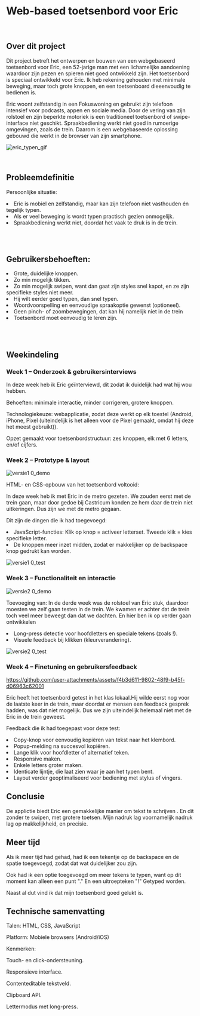 # Web-based toetsenbord voor Eric
<br>

## Over dit project
Dit project betreft het ontwerpen en bouwen van een webgebaseerd toetsenbord voor Eric, een 52-jarige man met een lichamelijke aandoening waardoor 
zijn pezen en spieren niet goed ontwikkeld zijn. Het toetsenbord is speciaal ontwikkeld voor Eric. Ik heb rekening gehouden met minimale beweging, maar toch grote knoppen, en een toetsenboard dieeenvoudig te 
bedienen is. 

Eric woont zelfstandig in een Fokuswoning en gebruikt zijn telefoon intensief voor podcasts, appen en sociale media. Door de vering van zijn rolstoel en zijn beperkte motoriek 
is een traditioneel toetsenbord of swipe-interface niet geschikt. Spraakbediening werkt niet goed in rumoerige omgevingen, zoals de trein. Daarom is een webgebaseerde oplossing
gebouwd die werkt in de browser van zijn smartphone.

![eric_typen_gif](https://github.com/user-attachments/assets/79ce42ce-a613-4604-b793-384972310266)

<br>

## Probleemdefinitie
Persoonlijke situatie:
<li>Eric is mobiel en zelfstandig, maar kan zijn telefoon niet vasthouden én tegelijk typen.

<li>Als er veel beweging is wordt typen practisch gezien onmogelijk.

<li>Spraakbediening werkt niet, doordat het vaak te druk is in de trein.
  
<br><br>

## Gebruikersbehoeften:

<li>Grote, duidelijke knoppen.

<li>Zo min mogelijk tikken.

<li> Zo min mogelijk swipen, want dan gaat zijn styles snel kapot, en ze zijn specifieke styles niet meer.

<li>Hij wilt eerder goed typen, dan snel typen.

<li>Woordvoorspelling en eenvoudige spraakoptie gewenst (optioneel).

<li>Geen pinch- of zoombewegingen, dat kan hij namelijk niet in de trein

<li>Toetsenbord moet eenvoudig te leren zijn.

<br><br>

##  Weekindeling
###  Week 1 – Onderzoek & gebruikersinterviews



In deze week heb ik Eric geïnterviewd, dit zodat ik duidelijk had wat hij wou hebben.


Behoeften: minimale interactie, minder corrigeren, grotere knoppen.

Technologiekeuze: webapplicatie, zodat deze werkt op elk toestel (Android, iPhone, Pixel (uiteindelijk is het alleen voor de Pixel gemaakt, omdat hij deze het meest gebruikt)).

Opzet gemaakt voor toetsenbordstructuur: zes knoppen, elk met 6 letters, en/of cijfers.




### Week 2 – Prototype & layout

![versie1 0_demo](https://github.com/user-attachments/assets/8601dc36-4547-4422-a9b1-2bf2b13b1c15)



HTML- en CSS-opbouw van het toetsenbord voltooid:

In deze week heb ik met Eric in de metro gezeten. We zouden eerst met de trein gaan, maar door gedoe bij Castricum konden ze hem daar de trein niet uitkeringen. Dus zijn we met de metro gegaan.

Dit zijn de dingen die ik had toegevoegd:

<li> JavaScript-functies:
Klik op knop = activeer letterset.
Tweede klik = kies specifieke letter.

<li> De knoppen meer inzet midden, zodat er makkelijker op de backspace knop gedrukt kan worden.

![versie1 0_test](https://github.com/user-attachments/assets/3d0d26c3-ee04-4867-be25-7ea1bfe66d1f)



### Week 3 – Functionaliteit en interactie


![versie2 0_demo](https://github.com/user-attachments/assets/19ee3337-7157-4cf0-b040-ce633a187398)

Toevoeging van:
In de derde week was de rolstoel van Eric stuk, daardoor moesten we zelf gaan testen in de trein. We kwamen er achter dat de trein toch veel meer beweegt dan dat we dachten. En hier ben ik op verder gaan ontwikkelen

<li>Long-press detectie voor hoofdletters en speciale tekens (zoals !).

<li> Visuele feedback bij klikken (kleurverandering).

![versie2 0_test](https://github.com/user-attachments/assets/e3b3488e-bb42-4f24-900d-01aee0659b58)

### Week 4 – Finetuning en gebruikersfeedback



https://github.com/user-attachments/assets/f4b3d611-9802-48f9-b45f-d06963c62001



Eric heeft het toetsenbord getest in het klas lokaal.Hij wilde eerst nog voor de laatste keer in de trein, maar doordat er mensen een feedback gesprek hadden, was dat niet mogelijk. Dus we zijn uiteindelijk helemaal niet met de Eric in de trein geweest.

Feedback die ik had toegepast voor deze test:

<li> Copy-knop voor eenvoudig kopiëren van tekst naar het klembord.

<li> Popup-melding na succesvol kopiëren.

<li> Lange klik voor hoofdletter of alternatief teken.

<li> Responsive maken.

<li> Enkele letters groter maken.

<li> Identicate lijntje, die laat zien waar je aan het typen bent.

<li> Layout verder geoptimaliseerd voor bediening met stylus of vingers.


## Conclusie
De applictie biedt Eric een gemakkelijke manier om tekst te schrijven . En dit zonder te swipen, met grotere toetsen. Mijn nadruk lag voornamelijk  nadruk lag op makkelijkheid, en precisie.

## Meer tijd

Als ik meer tijd had gehad, had ik een tekentje op de backspace en de spatie toegevoegd, zodat dat wat duidelijker zou zijn. 

Ook had ik een optie toegevoegd om meer tekens te typen, want op dit moment kan alleen een punt "." En een uitroepteken "!" Getyped worden. 

Naast al dut vind ik dat mijn toetsenbord goed gelukt is.

## Technische samenvatting
Talen: HTML, CSS, JavaScript

Platform: Mobiele browsers (Android/iOS)

Kenmerken:

Touch- en click-ondersteuning.

Responsieve interface.

Contenteditable tekstveld.

Clipboard API.

Lettermodus met long-press.  
